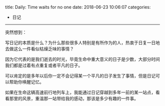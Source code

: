 title: Daily: Time waits for no one
date: 2018-06-23 10:06:07
categories: 
- 日记

---

突然想到：

写日记的本质是什么？为什么那些很多人特别是有所作为的人，热衷于日复一日地去做这么一件看似枯燥乏味的事情？

因为它代表的是我们逝去的时光，毕竟生命中重大意义的日子是少数，大部分时间我们都是过着有点重复或者平凡的日子。

可以肯定的是多年以后你一定不会记得某一个平凡的日子发生了事情，但是日记可以帮助你唤醒记忆。

如果在生命这辆高速前行地列车上，我能通过日记穿越到多年一前的某一站点，看看那里的风景，重温那一站带给我的感动，那该是多少有趣的一件事。